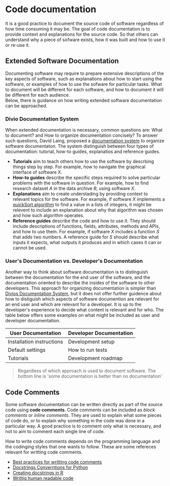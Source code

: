 # Code documentation

It is a good practice to document the source code of software regardless of how time consuming it may be. 
The goal of code documentation is to provide context and explanations for the source code. 
So that others can understand why a piece of sofware exists, how it was built and how to use it or re-use it. 

## Extended Software Documentation

Documenting software may require to prepare extensive descriptions of the key aspects of software, 
such as explanations about how to start using the software, or examples of how to use the sofware for particular tasks. 
What to document will be different for each software, and how to document it will be different for each audience.   
Below, there is guidance on how writing extended software documentation can be approached.

### Divio Documentation System
When extended documentation is necessary, common questions are: What to document? and 
How to organize documentation concisely?
To answer such questions, David Laing, proposed a [documentation system](https://docs.divio.com/documentation-system/) to organize software documentaton. 
The system distinguish between four types of documentation: tutorial, how-to guides, explanatios and reference guides.

* **Tutorials** aim to teach others how to use the software by descrbing things step by step.
For example, how to navigate the graphical interface of software X.
* **How-to guides** describe the specific steps required to solve particular problems with the software in question.
For example, how to find research dataset $A$ in the data archive $B$, using software $X$.
* **Explanations** aim to create understading by providing context to relevant topics for the software.
For example, if software $X$ implements a [quickSort algorithm](https://www.geeksforgeeks.org/quick-sort/) to find a value in a lists of integers,
it might be relevent to include an explanation about why that algorithm was chosen and how such algorithm operates.
* **Reference guides** describe the code and how to use it. 
They should include  descriptions of functions, fields, attributes, methods and APIs, and how to use them.
For example, if software $X$ includes a function $S$ that adds two numbers. 
A reference guide for $S$ should describe what inputs it expects, what outputs it produces and in which cases it can or cannot be used. 

### User's Documentation vs. Developer's Documentation

Another way to think about software documentation is to distinguish between the documentation for the end user of the software, 
and the documentation oriented to describe the insides of the software to other developers. 
This approach for organizing documentation is simpler than [Divios Documentation System](#divio-documentation-system), 
but it does not offer further guidence about how to distiguish which aspects of software documention are relevant for an end user and which are relevant for a developer. 
It is up to the developer's experience to decide what content is relevant and for who.
The table below offers some examples on what might be included as user and developer documentation.

| User Documentation | Developer Documentation |
|----------|----------|
| Installation instructions  | Development setup  |
| Default settings  | How to run tests  |s
| Tutorials | Development roadmap |

> Regardless of which approach is used to document software. The bottom line is 'some documentation is better than no documentation'

## Code Comments 

Some software documentation can be written directly as part of the source code using **code comments**.
Code comments can be included as *block comments* or *inline comments*. 
They are used to explain what some pieces of code do, or to explain why something in the code was done in a particular way. 
A good practice is to comment only what is necessary, and not to aim to comment each single line of code. 

How to write code comments depends on the programming language and the codinging styles that one wants to follow. These are some refereces relevant for writting code comments.

- [Best practices for writting code comments](https://stackoverflow.blog/2021/12/23/best-practices-for-writing-code-comments/)
- [Docstrings Converntions for Python](https://peps.python.org/pep-0257/)
- [Creating docstrings in R](https://josephcrispell.github.io/2021/07/26/creating-R-docstring.html)
- [Writtig human readable code](./book/website/project-design/code-styling/code-styling-readability.md)
